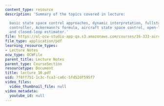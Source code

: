 ```yaml
---
content_type: resource
description: 'Summary of the topics covered in lecture:

  basic state space control approaches, dynamic interpretation, fullstate feedback
  controller, Ackermann?s formula, aircraft state space control, open-loop estimator,
  and closed-loop estimator.'
file: https://ol-ocw-studio-app-qa.s3.amazonaws.com/courses/16-333-aircraft-stability-and-control-fall-2004/7f8ff7511c3cfca3ca6c5fd52df595f7_lecture_10.pdf
file_type: application/pdf
learning_resource_types:
- Lecture Notes
ocw_type: OCWFile
parent_title: Lecture Notes
parent_type: CourseSection
resourcetype: Document
title: lecture_10.pdf
uid: 7f8ff751-1c3c-fca3-ca6c-5fd52df595f7
video_files:
  video_thumbnail_file: null
video_metadata:
  youtube_id: null
---
```

